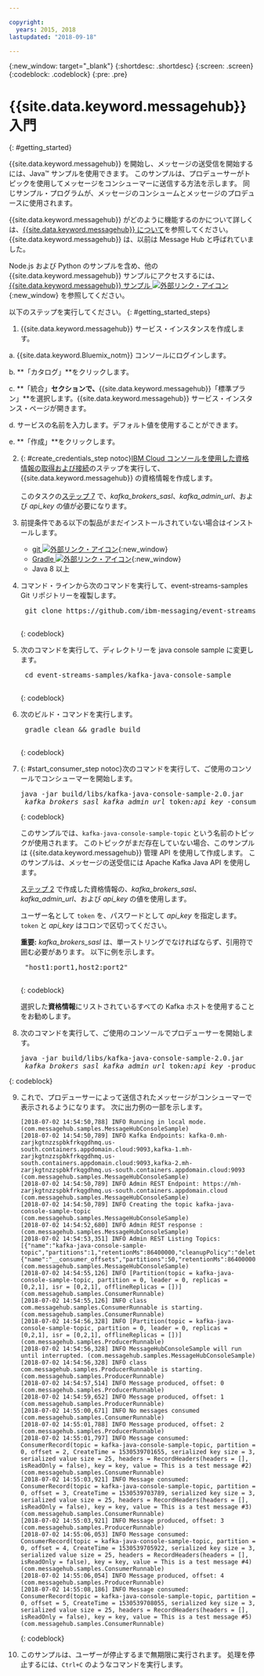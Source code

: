```yaml
---

copyright:
  years: 2015, 2018
lastupdated: "2018-09-18"

---
```


{:new_window: target="_blank"}
{:shortdesc: .shortdesc}
{:screen: .screen}
{:codeblock: .codeblock}
{:pre: .pre}

# {{site.data.keyword.messagehub}} 入門 
{: #getting_started}

{{site.data.keyword.messagehub}} を開始し、メッセージの送受信を開始するには、Java™ サンプルを使用できます。 このサンプルは、プロデューサーがトピックを使用してメッセージをコンシューマーに送信する方法を示します。 同じサンプル・プログラムが、メッセージのコンシュームとメッセージのプロデュースに使用されます。

{{site.data.keyword.messagehub}} がどのように機能するのかについて詳しくは、[{{site.data.keyword.messagehub}} について](/docs/services/EventStreams/eventstreams010.html)を参照してください。{{site.data.keyword.messagehub}} は、以前は Message Hub と呼ばれていました。

Node.js および Python のサンプルを含め、他の {{site.data.keyword.messagehub}} サンプルにアクセスするには、[{{site.data.keyword.messagehub}} サンプル ![外部リンク・アイコン](../../icons/launch-glyph.svg "外部リンク・アイコン")](https://github.com/ibm-messaging/event-streams-samples){:new_window} を参照してください。

<!-- 11/01/18 - Karen - removing diagram as requested by James
![Java sample overview diagram](getting_started_sample.gif "Overview diagram of Java sample showing the flow of messages.")
-->

以下のステップを実行してください。
{: #getting_started_steps}
 
1. {{site.data.keyword.messagehub}} サービス・インスタンスを作成します。

  a. {{site.data.keyword.Bluemix_notm}} コンソールにログインします。 
  
  b. **「カタログ」**をクリックします。
  
  c. **「統合」**セクションで、**{{site.data.keyword.messagehub}}「標準プラン」**を選択します。{{site.data.keyword.messagehub}} サービス・インスタンス・ページが開きます。
  
  d. サービスの名前を入力します。デフォルト値を使用することができます。
  
  e. **「作成」**をクリックします。

2. {: #create_credentials_step notoc}[IBM Cloud コンソールを使用した資格情報の取得および接続](/docs/services/EventStreams/eventstreams127.html#connect_standard_cf_console)のステップを実行して、{{site.data.keyword.messagehub}} の資格情報を作成します。
   <br/>
   <br/>このタスクの[ステップ 7](/docs/services/EventStreams/index.html#start_consumer_step) で、*kafka_brokers_sasl*、*kafka_admin_url*、および *api_key* の値が必要になります。   

3. 前提条件である以下の製品がまだインストールされていない場合はインストールします。

    * [git ![外部リンク・アイコン](../../icons/launch-glyph.svg "外部リンク・アイコン")](https://git-scm.com/){:new_window}
	* [Gradle ![外部リンク・アイコン](../../icons/launch-glyph.svg "外部リンク・アイコン")](https://gradle.org/){:new_window}
    * Java 8 以上
 
4. コマンド・ラインから次のコマンドを実行して、event-streams-samples Git リポジトリーを複製します。

    <pre class="pre">
    git clone https://github.com/ibm-messaging/event-streams-samples.git
    </pre>
	{: codeblock}

5. 次のコマンドを実行して、ディレクトリーを java console sample に変更します。

    <pre class="pre">
    cd event-streams-samples/kafka-java-console-sample
    </pre>
	{: codeblock}

6. 次のビルド・コマンドを実行します。

    <pre class="pre">
    gradle clean && gradle build
    </pre>
	{: codeblock}

7. {: #start_consumer_step notoc}次のコマンドを実行して、ご使用のコンソールでコンシューマーを開始します。

    <pre class="pre">java -jar build/libs/kafka-java-console-sample-2.0.jar 
	<var class="keyword varname">kafka_brokers_sasl</var> <var class="keyword varname">kafka_admin_url</var> token<var class="keyword varname">:api_key</var> -consumer</pre>
    {: codeblock}
    
    このサンプルでは、`kafka-java-console-sample-topic` という名前のトピックが使用されます。 このトピックがまだ存在していない場合、このサンプルは {{site.data.keyword.messagehub}} 管理 API を使用して作成します。 このサンプルは、メッセージの送受信には Apache Kafka Java API を使用します。

    [ステップ 2](/docs/services/MessageHub/index.html#create_credentials_step) で作成した資格情報の、*kafka_brokers_sasl*、*kafka_admin_url*、および *api_key* の値を使用します。
	
	ユーザー名として <code>token</code> を、パスワードとして <var class="keyword varname">api_key</var> を指定します。 <code>token</code> と <var class="keyword varname">api_key</var> はコロンで区切ってください。
    
	**重要:** *kafka_brokers_sasl* は、単一ストリングでなければならず、引用符で囲む必要があります。 以下に例を示します。

    <pre class="pre">
    "host1:port1,host2:port2"
    </pre>
	{: codeblock}

    選択した**資格情報**にリストされているすべての Kafka ホストを使用することをお勧めします。

8. 次のコマンドを実行して、ご使用のコンソールでプロデューサーを開始します。
   
    <pre class="pre">java -jar build/libs/kafka-java-console-sample-2.0.jar 
	<var class="keyword varname">kafka_brokers_sasl</var> <var class="keyword varname">kafka_admin_url</var> token<var class="keyword varname">:api_key</var> -producer</pre>
 {: codeblock}
  
9. これで、プロデューサーによって送信されたメッセージがコンシューマーで表示されるようになります。 次に出力例の一部を示します。

    ```
    [2018-07-02 14:54:50,788] INFO Running in local mode. (com.messagehub.samples.MessageHubConsoleSample)
    [2018-07-02 14:54:50,789] INFO Kafka Endpoints: kafka-0.mh-zarjkgtnzzspbkfrkqgdhmq.us-south.containers.appdomain.cloud:9093,kafka-1.mh-zarjkgtnzzspbkfrkqgdhmq.us-south.containers.appdomain.cloud:9093,kafka-2.mh-zarjkgtnzzspbkfrkqgdhmq.us-south.containers.appdomain.cloud:9093 (com.messagehub.samples.MessageHubConsoleSample)
    [2018-07-02 14:54:50,789] INFO Admin REST Endpoint: https://mh-zarjkgtnzzspbkfrkqgdhmq.us-south.containers.appdomain.cloud (com.messagehub.samples.MessageHubConsoleSample)
    [2018-07-02 14:54:50,789] INFO Creating the topic kafka-java-console-sample-topic (com.messagehub.samples.MessageHubConsoleSample)
    [2018-07-02 14:54:52,680] INFO Admin REST response : (com.messagehub.samples.MessageHubConsoleSample)
    [2018-07-02 14:54:53,351] INFO Admin REST Listing Topics: [{"name":"kafka-java-console-sample-topic","partitions":1,"retentionMs":86400000,"cleanupPolicy":"delete"},{"name":"__consumer_offsets","partitions":50,"retentionMs":86400000,"cleanupPolicy":"compact"}] (com.messagehub.samples.MessageHubConsoleSample)
    [2018-07-02 14:54:55,126] INFO [Partition(topic = kafka-java-console-sample-topic, partition = 0, leader = 0, replicas = [0,2,1], isr = [0,2,1], offlineReplicas = [])] (com.messagehub.samples.ConsumerRunnable)
    [2018-07-02 14:54:55,126] INFO class com.messagehub.samples.ConsumerRunnable is starting. (com.messagehub.samples.ConsumerRunnable)
    [2018-07-02 14:54:56,328] INFO [Partition(topic = kafka-java-console-sample-topic, partition = 0, leader = 0, replicas = [0,2,1], isr = [0,2,1], offlineReplicas = [])] (com.messagehub.samples.ProducerRunnable)
    [2018-07-02 14:54:56,328] INFO MessageHubConsoleSample will run until interrupted. (com.messagehub.samples.MessageHubConsoleSample)
    [2018-07-02 14:54:56,328] INFO class com.messagehub.samples.ProducerRunnable is starting. (com.messagehub.samples.ProducerRunnable)
    [2018-07-02 14:54:57,514] INFO Message produced, offset: 0 (com.messagehub.samples.ProducerRunnable)
    [2018-07-02 14:54:59,652] INFO Message produced, offset: 1 (com.messagehub.samples.ProducerRunnable)
    [2018-07-02 14:55:00,671] INFO No messages consumed (com.messagehub.samples.ConsumerRunnable)
    [2018-07-02 14:55:01,788] INFO Message produced, offset: 2 (com.messagehub.samples.ProducerRunnable)
    [2018-07-02 14:55:01,797] INFO Message consumed: ConsumerRecord(topic = kafka-java-console-sample-topic, partition = 0, offset = 2, CreateTime = 1530539701655, serialized key size = 3, serialized value size = 25, headers = RecordHeaders(headers = [], isReadOnly = false), key = key, value = This is a test message #2) (com.messagehub.samples.ConsumerRunnable)
    [2018-07-02 14:55:03,921] INFO Message consumed: ConsumerRecord(topic = kafka-java-console-sample-topic, partition = 0, offset = 3, CreateTime = 1530539703789, serialized key size = 3, serialized value size = 25, headers = RecordHeaders(headers = [], isReadOnly = false), key = key, value = This is a test message #3) (com.messagehub.samples.ConsumerRunnable)
    [2018-07-02 14:55:03,921] INFO Message produced, offset: 3 (com.messagehub.samples.ProducerRunnable)
    [2018-07-02 14:55:06,053] INFO Message consumed: ConsumerRecord(topic = kafka-java-console-sample-topic, partition = 0, offset = 4, CreateTime = 1530539705922, serialized key size = 3, serialized value size = 25, headers = RecordHeaders(headers = [], isReadOnly = false), key = key, value = This is a test message #4) (com.messagehub.samples.ConsumerRunnable)
    [2018-07-02 14:55:06,054] INFO Message produced, offset: 4 (com.messagehub.samples.ProducerRunnable)
    [2018-07-02 14:55:08,186] INFO Message consumed: ConsumerRecord(topic = kafka-java-console-sample-topic, partition = 0, offset = 5, CreateTime = 1530539708055, serialized key size = 3, serialized value size = 25, headers = RecordHeaders(headers = [], isReadOnly = false), key = key, value = This is a test message #5) (com.messagehub.samples.ConsumerRunnable)
    ```
	{: codeblock}
	
10. このサンプルは、ユーザーが停止するまで無期限に実行されます。 処理を停止するには、<code>Ctrl+C</code> のようなコマンドを実行します。

<!-- 07/06/18 - Karen: removing until a newer version available
To watch a video that walks
you through getting a Java sample to run against {{site.data.keyword.messagehub}}, see [{{site.data.keyword.messagehub}} - Getting started with IBM's Kafka in the cloud ![External link icon](../../icons/launch-glyph.svg "External link icon")](https://www.youtube.com/watch?v=tt-bLtFzC_4){:new_window}.
-->



